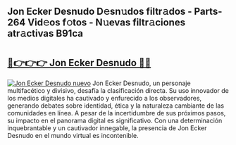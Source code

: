 ## Jon Ecker Desnudo D𝚎sn𝚞dos filtr𝚊dos - Parts-264 Vid𝚎os f𝚘tos - N𝚞evas filtr𝚊ciones atr𝚊ctivas B91ca

# <h2><a href="http://mb9tt7.tromn.icu/?c=Jon+Ecker+Desnudo">🔗👉👉👉 Jon Ecker Desnudo 🔗🔗</a></h2>

[![Jon Ecker Desnudo nuevo](https://i.imgur.com/pEAQMta.gif)](http://mb9tt7.tromn.icu/?c=Jon+Ecker+Desnudo)
Jon Ecker Desnudo, un personaje multifacético y divisivo, desafía la clasificación directa. Su uso innovador de los medios digitales ha cautivado y enfurecido a los observadores, generando debates sobre identidad, ética y la naturaleza cambiante de las comunidades en línea. A pesar de la incertidumbre de sus próximos pasos, su impacto en el panorama digital es significativo. Con una determinación inquebrantable y un cautivador innegable, la presencia de Jon Ecker Desnudo en el mundo virtual es incontenible.
